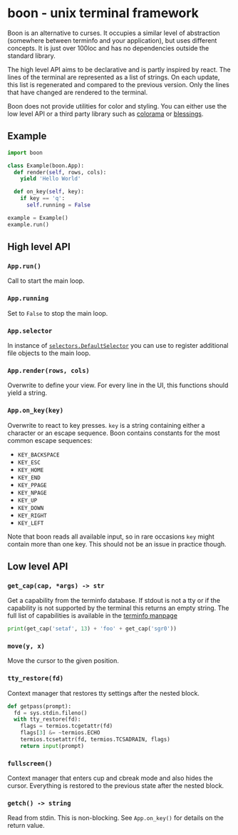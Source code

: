 # boon - unix terminal framework

Boon is an alternative to curses. It occupies a similar level of abstraction
(somewhere between terminfo and your application), but uses different concepts.
It is just over 100loc and has no dependencies outside the standard library.

The high level API aims to be declarative and is partly inspired by react. The
lines of the terminal are represented as a list of strings. On each update,
this list is regenerated and compared to the previous version. Only the lines
that have changed are rendered to the terminal.

Boon does not provide utilities for color and styling. You can either use the
low level API or a third party library such as
[colorama](https://github.com/tartley/colorama/) or
[blessings](https://github.com/erikrose/blessings/).


## Example

```python
import boon

class Example(boon.App):
  def render(self, rows, cols):
    yield 'Hello World'

  def on_key(self, key):
    if key == 'q':
      self.running = False

example = Example()
example.run()
```


## High level API

### `App.run()`

Call to start the main loop.

### `App.running`

Set to `False` to stop the main loop.

### `App.selector`

In instance of
[`selectors.DefaultSelector`](https://docs.python.org/3/library/selectors.html#selectors.DefaultSelector)
you can use to register additional file objects to the main loop.

### `App.render(rows, cols)`

Overwrite to define your view. For every line in the UI, this functions should
yield a string.

### `App.on_key(key)`

Overwrite to react to key presses. `key` is a string containing either a
character or an escape sequence. Boon contains constants for the most common
escape sequences:

- `KEY_BACKSPACE`
- `KEY_ESC`
- `KEY_HOME`
- `KEY_END`
- `KEY_PPAGE`
- `KEY_NPAGE`
- `KEY_UP`
- `KEY_DOWN`
- `KEY_RIGHT`
- `KEY_LEFT`

Note that boon reads all available input, so in rare occasions `key` might
contain more than one key. This should not be an issue in practice though.


## Low level API

### `get_cap(cap, *args) -> str`

Get a capability from the terminfo database. If stdout is not a tty or if the
capability is not supported by the terminal this returns an empty string. The
full list of capabilities is available in the [terminfo
manpage](http://manpages.ubuntu.com/manpages/man5/terminfo.5.html)

```python
print(get_cap('setaf', 13) + 'foo' + get_cap('sgr0'))
```

### `move(y, x)`

Move the cursor to the given position.

### `tty_restore(fd)`

Context manager that restores tty settings after the nested block.

```python
def getpass(prompt):
  fd = sys.stdin.fileno()
  with tty_restore(fd):
    flags = termios.tcgetattr(fd)
    flags[3] &= ~termios.ECHO
    termios.tcsetattr(fd, termios.TCSADRAIN, flags)
    return input(prompt)
```

### `fullscreen()`

Context manager that enters cup and cbreak mode and also hides the cursor.
Everything is restored to the previous state after the nested block.

### `getch() -> string`

Read from stdin. This is non-blocking. See `App.on_key()` for details on the
return value.
